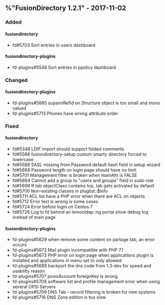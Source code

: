 ## %"FusionDirectory 1.2.1" - 2017-11-02

### Added

#### fusiondirectory
- fd#5703 Sort entries in users dashboard

#### fusiondirectory-plugins
- fd-plugins#5548 Sort entries in ppolicy dashboard

### Changed

#### fusiondirectory-plugins
- fd-plugins#5685 supannRefId on Structure object is too small and mono valued
- fd-plugins#5713 Phones have wrong attribute order

### Fixed

#### fusiondirectory
- fd#5348 LDIF import should support folded comments
- fd#5588 fusiondirectory-setup custom smarty directory forced to lowercase
- fd#5589 SASL missing from Password default hash field in setup wizard
- fd#5668 Password length on login page should have no limit
- fd#5701 Management filter is broken when mainAttr is FALSE
- fd#5694 Cannot add a group to "users and groups" field in sudo role
- fd#5696 If tab objectClass contains top, tab gets activated by default
- fd#5700 Non-existing classes in pluglist::$info
- fd#5711 ACL list have a PHP error when there are ACL on objects
- fd#5712 Error text is wrong is some cases
- fd#5724 Error before login on Centos 7
- fd#5726 Log to fd behind an lemonldap::ng portal show debug log instead of main page

#### fusiondirectory-plugins
- fd-plugins#5629 when remove some content on partage tab, an error occurs
- fd-plugins#5672 Mail plugin incompatible with PHP 7.1
- fd-plugins#5673 PHP error on login page when applications plugin is installed and applications in menu set to only allowed
- fd-plugins#5688 backport the dns code from 1.3-dev for speed and usability reason
- fd-plugins#5707 posixAccount foreignKey is wrong
- fd-plugins#5708 software list and profile management error when using several OPSI Servers
- fd-plugins#5709 DNS Tab - record filtering is broken for new systems
- fd-plugins#5716 DNS Zone edition is too slow

